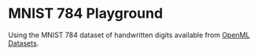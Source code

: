 # MNIST 784 Playground
Using the MNIST 784 dataset of handwritten digits available from [OpenML Datasets](https://openml.org/).
